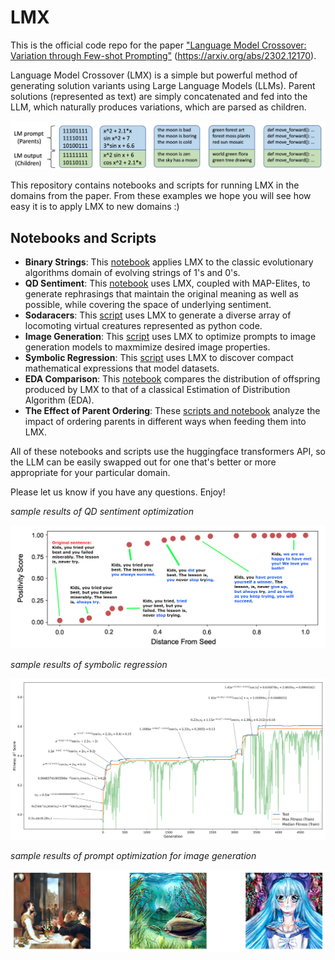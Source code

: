 # LMX

This is the official code repo for the paper ["Language Model Crossover: Variation through Few-shot Prompting"](https://arxiv.org/abs/2302.12170) (https://arxiv.org/abs/2302.12170).

Language Model Crossover (LMX) is a simple but powerful method of generating solution variants using Large Language Models (LLMs).
Parent solutions (represented as text) are simply concatenated and fed into the LLM, which naturally produces variations, which are parsed as children.

![alt text](https://github.com/jal278/lmx/blob/main/images/lmx_examples.png)

This repository contains notebooks and scripts for running LMX in the domains from the paper.
From these examples we hope you will see how easy it is to apply LMX to new domains :)

## Notebooks and Scripts
- **Binary Strings**: This [notebook](binary_strings.ipynb) applies LMX to the classic evolutionary algorithms domain of evolving strings of 1's and 0's.
- **QD Sentiment**: This [notebook](lmx_sentiment_demo.ipynb) uses LMX, coupled with MAP-Elites, to generate rephrasings that maintain the original meaning as well as possible, while covering the space of underlying sentiment.
- **Sodaracers**: This [script](sodaracers.py) uses LMX to generate a diverse array of locomoting virtual creatures represented as python code.
- **Image Generation**: This [script](stablediffusion.py) uses LMX to optimize prompts to image generation models to maxmimize desired image properties.
- **Symbolic Regression**: This [script](symbolic_regresion.py) uses LMX to discover compact mathematical expressions that model datasets.
- **EDA Comparison**: This [notebook](probability_experiment/plot_probability_diff.ipynb) compares the distribution of offspring produced by LMX to that of a classical Estimation of Distribution Algorithm (EDA).
- **The Effect of Parent Ordering**: These [scripts and notebook](order_experiment) analyze the impact of ordering parents in different ways when feeding them into LMX.

All of these notebooks and scripts use the huggingface transformers API, so the LLM can be easily swapped out for one that's better or more appropriate for your particular domain.

Please let us know if you have any questions. Enjoy!

_sample results of QD sentiment optimization_

![alt text](https://github.com/jal278/lmx/blob/main/images/sentiment.png)

_sample results of symbolic regression_

![alt text](https://github.com/jal278/lmx/blob/main/images/symbolic_regression.png)

_sample results of prompt optimization for image generation_

![alt text](https://github.com/jal278/lmx/blob/main/images/image_generation.png)

